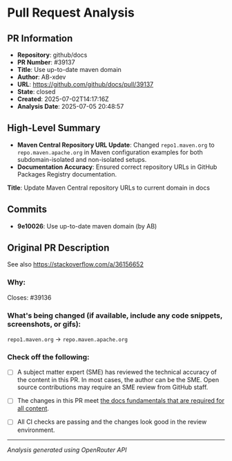 # Pull Request Analysis

## PR Information
- **Repository**: github/docs
- **PR Number**: #39137
- **Title**: Use up-to-date maven domain
- **Author**: AB-xdev
- **URL**: https://github.com/github/docs/pull/39137
- **State**: closed
- **Created**: 2025-07-02T14:17:16Z
- **Analysis Date**: 2025-07-05 20:48:57

## High-Level Summary

- **Maven Central Repository URL Update**: Changed `repo1.maven.org` to `repo.maven.apache.org` in Maven configuration examples for both subdomain-isolated and non-isolated setups.  
- **Documentation Accuracy**: Ensured correct repository URLs in GitHub Packages Registry documentation.  

**Title**: Update Maven Central repository URLs to current domain in docs

## Commits

- **9e10026**: Use up-to-date maven domain (by AB)


## Original PR Description

See also https://stackoverflow.com/a/36156652

### Why:

Closes: #39136

### What's being changed (if available, include any code snippets, screenshots, or gifs):

``repo1.maven.org`` → ``repo.maven.apache.org``

### Check off the following:

- [ ] A subject matter expert (SME) has reviewed the technical accuracy of the content in this PR. In most cases, the author can be the SME. Open source contributions may require an SME review from GitHub staff.
- [ ] The changes in this PR meet [the docs fundamentals that are required for all content](http://docs.github.com/en/contributing/writing-for-github-docs/about-githubs-documentation-fundamentals).
- [ ] All CI checks are passing and the changes look good in the review environment.


---
*Analysis generated using OpenRouter API*
